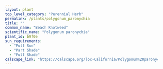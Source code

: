 ```yaml
---
layout: plant                                                              
top_level_category: "Perennial Herb"
permalink: /plants/polygonum_paronychia
title: ""
common_name: "Beach Knotweed"
scientific_name: "Polygonum paronychia"
plant_id: b9f0e
sun_requirements:
  - "Full Sun"
  - "Part Shade"
  - "Full Shade"
calscape_link: "https://calscape.org/loc-California/Polygonum%20paronychia(%20)"
---
```



